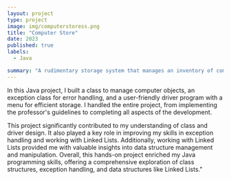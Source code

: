 ```yaml
---
layout: project
type: project
image: img/computerstoress.png
title: "Computer Store"
date: 2023
published: true
labels:
  - Java

summary: "A rudimentary storage system that manages an inventory of computers."
---
```


In this Java project, I built a class to manage computer objects, an exception class for error handling, and a user-friendly driver program with a menu for efficient storage. I handled the entire project, from implementing the professor's guidelines to completing all aspects of the development.

This project significantly contributed to my understanding of class and driver design. It also played a key role in improving my skills in exception handling and working with Linked Lists. Additionally, working with Linked Lists provided me with valuable insights into data structure management and manipulation. Overall, this hands-on project enriched my Java programming skills, offering a comprehensive exploration of class structures, exception handling, and data structures like Linked Lists."
